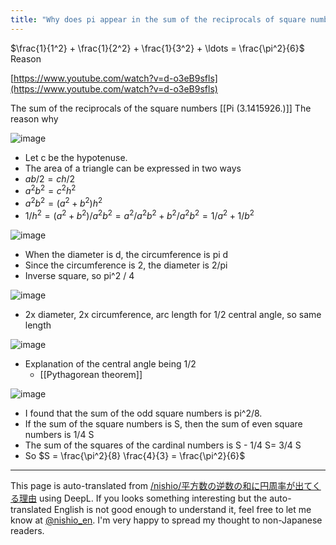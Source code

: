 ```yaml
---
title: "Why does pi appear in the sum of the reciprocals of square numbers?"
---
```


$\frac{1}{1^2} + \frac{1}{2^2} + \frac{1}{3^2} + \ldots = \frac{\pi^2}{6}$ Reason

[https://www.youtube.com/watch?v=d-o3eB9sfls](https://www.youtube.com/watch?v=d-o3eB9sfls)

The sum of the reciprocals of the square numbers [[Pi (3.1415926.)]] The reason why

![image](https://gyazo.com/b115c1a503944a5d14fbd56ca40ed19e/thumb/1000)
- Let c be the hypotenuse.
- The area of a triangle can be expressed in two ways
- $a b /2= c h/2$
- $a^2 b^2 = c^2 h^2$
- $a^2 b^2 = (a^2 + b^2) h^2$
- $1 / h^2 = (a^2 + b^2) / a^2 b^2 = a^2 / a^2 b^2 + b^2 / a^2 b^2  = 1 / a^2 + 1 /  b^2$

![image](https://gyazo.com/40b2d670517f37be8ec7f83a9140f6ca/thumb/1000)
- When the diameter is d, the circumference is pi d
- Since the circumference is 2, the diameter is 2/pi
- Inverse square, so pi^2 / 4

![image](https://gyazo.com/3bc1d678b627e00b35b7c8245cf81083/thumb/1000)
- 2x diameter, 2x circumference, arc length for 1/2 central angle, so same length

![image](https://gyazo.com/7df0828d0a86b01f13b3254ca2309472/thumb/1000)
- Explanation of the central angle being 1/2
    - [[Pythagorean theorem]]

![image](https://gyazo.com/52878dfb20875edcddae000b4e7f6b7a/thumb/1000)
- I found that the sum of the odd square numbers is pi^2/8.
- If the sum of the square numbers is S, then the sum of even square numbers is 1/4 S
- The sum of the squares of the cardinal numbers is S - 1/4 S= 3/4 S
- So $S = \frac{\pi^2}{8} \frac{4}{3} = \frac{\pi^2}{6}$

---
This page is auto-translated from [/nishio/平方数の逆数の和に円周率が出てくる理由](https://scrapbox.io/nishio/平方数の逆数の和に円周率が出てくる理由) using DeepL. If you looks something interesting but the auto-translated English is not good enough to understand it, feel free to let me know at [@nishio_en](https://twitter.com/nishio_en). I'm very happy to spread my thought to non-Japanese readers.